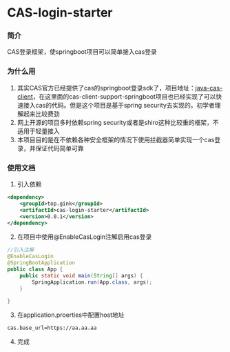 # CAS-login-starter

### 简介
CAS登录框架，使springboot项目可以简单接入cas登录


### 为什么用
1. 其实CAS官方已经提供了cas的springboot登录sdk了，项目地址：[java-cas-client](https://github.com/apereo/java-cas-client)，在这里面的cas-client-support-springboot项目也已经实现了可以快速接入cas的代码。但是这个项目是基于spring security去实现的。初学者理解起来比较费劲
2. 网上开源的项目多时依赖spring security或者是shiro这种比较重的框架，不适用于轻量接入
3. 本项目目的是在不依赖各种安全框架的情况下使用拦截器简单实现一个cas登录，并保证代码简单可靠

### 使用文档
1. 引入依赖
```xml
<dependency>
    <groupId>top.gink</groupId>
    <artifactId>cas-login-starter</artifactId>
    <version>0.0.1</version>
</dependency>
```
2. 在项目中使用@EnableCasLogin注解启用cas登录
```java
//引入注解
@EnableCasLogin
@SpringBootApplication
public class App {
    public static void main(String[] args) {
        SpringApplication.run(App.class, args);
    }

}
```

3. 在application.proerties中配置host地址

```
cas.base_url=https://aa.aa.aa
```
4. 完成
